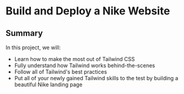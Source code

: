 #  Build and Deploy a Nike Website
## Summary

In this project, we will:
- Learn how to make the most out of Tailwind CSS
- Fully understand how Tailwind works behind-the-scenes
- Follow all of Tailwind's best practices
- Put all of your newly gained Tailwind skills to the test by building a beautiful Nike landing page
  
